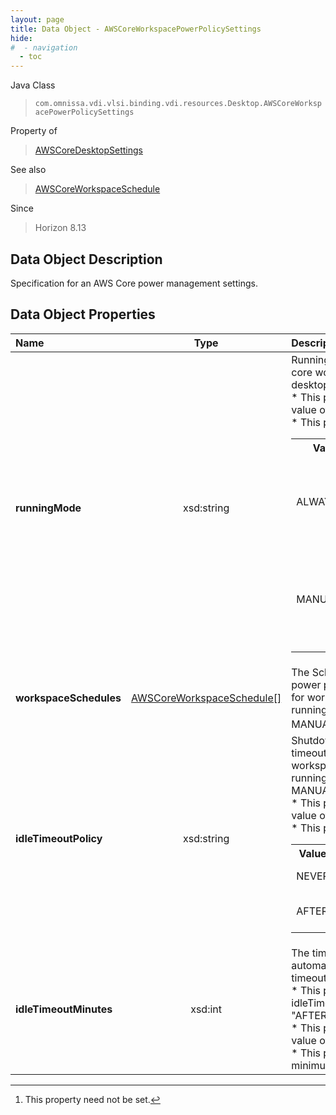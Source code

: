 ```yaml
---
layout: page
title: Data Object - AWSCoreWorkspacePowerPolicySettings
hide:
#  - navigation
  - toc
---
```






Java Class
> `com.omnissa.vdi.vlsi.binding.vdi.resources.Desktop.AWSCoreWorkspacePowerPolicySettings`

Property of
> [AWSCoreDesktopSettings](vdi.resources.Desktop.AWSCoreDesktopSettings.md#field_detail)

See also
> [AWSCoreWorkspaceSchedule](vdi.resources.Desktop.AWSCoreWorkspaceSchedule.md)

Since
> Horizon 8.13


## Data Object Description

Specification for an AWS Core power management settings.

## Data Object Properties

 Name | Type | Description
:---|:---:|:---
**runningMode**|  xsd:string|  Running mode for the AWS core workspaces in the desktop pool.<br>* This property has a default value of "ALWAYS_ON".<br>* This property will be one of:<br><table><tr><th>Value</th><th>Description</th></tr><tr><td>ALWAYS_ON</td><td>Billed monthly. Instant access to an always running WorkSpace.</td></tr><tr><td>MANUAL</td><td>Billed by the hour. WorkSpace starts and stops automatically at scheduled duration.</td></tr></table>
**workspaceSchedules**| [AWSCoreWorkspaceSchedule[]](../2406/vdi.resources.Desktop.AWSCoreWorkspaceSchedule.md)|  The Schedules for workspace power policy can only be set for workspaces where the running mode is set to MANUAL. [^1]
**idleTimeoutPolicy**|  xsd:string|  Shutdown policy after idle timeout can only be set for workspaces where the running mode is set to MANUAL..<br>* This property has a default value of "NEVER".<br>* This property will be one of:<br><table><tr><th>Value</th><th>Description</th></tr><tr><td>NEVER</td><td>Do not shutdown after idle timeout</td></tr><tr><td>AFTER</td><td>Shutdown 'x' minutes after idle timeout.</td></tr></table>
**idleTimeoutMinutes**| xsd:int|  The timeout in minutes for automatic shutdown after idle timeout.<br>* This property is required if idleTimeoutPolicy is set to "AFTER". <br>* This property has a default value of 60. <br>* This property has a minimum value of 1.


 


[^1]: This property need not be set.